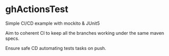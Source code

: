 # ghActionsTest

Simple CI/CD example with mockito &amp; JUnit5


Aim to coherent CI to keep all the branches working under the same maven specs.


Ensure safe CD automating tests tasks on push.
